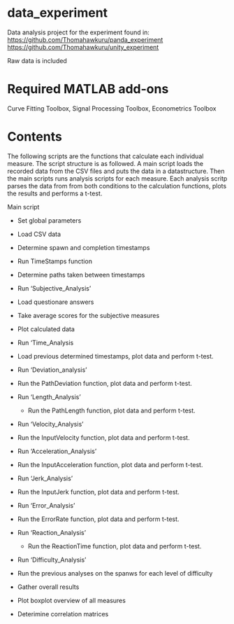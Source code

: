 # data_experiment
Data analysis project for the experiment found in:  
https://github.com/Thomahawkuru/panda_experiment  
https://github.com/Thomahawkuru/unity_experiment  

Raw data is included

# Required MATLAB add-ons
Curve Fitting Toolbox, Signal Processing Toolbox, Econometrics Toolbox

# Contents
The following scripts are the functions that calculate each individual measure. The script structure is as followed. A main script loads the recorded data from the CSV files and puts the data in a datastructure. Then the main scripts runs analysis scripts for each measure. Each analysis scritp parses the data from from both conditions to the calculation functions, plots the results and performs a t-test.

Main script
- Set global parameters
-	Load CSV data
-	Determine spawn and completion timestamps
  -	Run TimeStamps function
  
-	Determine paths taken between timestamps
-	Run ‘Subjective_Analysis’
  -	Load questionare answers
  -	Take average scores for the subjective measures
  -	Plot calculated data
-	Run ‘Time_Analysis
  -	Load previous determined timestamps, plot data and perform t-test.
-	Run ‘Deviation_analysis’
  -	Run the PathDeviation function, plot data and perform t-test.
- Run ‘Length_Analysis’
  -	Run the PathLength function, plot data and perform t-test.
-	Run ‘Velocity_Analysis’
  -	Run the InputVelocity function, plot data and perform t-test.
-	Run ‘Acceleration_Analysis’
  -	Run the InputAcceleration function, plot data and perform t-test.
-	Run ‘Jerk_Analysis’
  -	Run the InputJerk function, plot data and perform t-test.
-	Run ‘Error_Analysis’
  -	Run the ErrorRate function, plot data and perform t-test.
- Run ‘Reaction_Analysis’
  -	Run the ReactionTime function, plot data and perform t-test.
-	Run ‘Difficulty_Analysis’
  -	Run the previous analyses on the spanws for each level of difficulty
-	Gather overall results
  - Plot boxplot overview of all measures
  -	Deterimine correlation matrices
